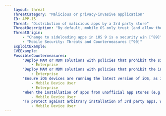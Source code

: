 ```yaml
---
    layout: threat
    ThreatCategory: "Malicious or privacy-invasive application"
    ID: APP-15
    Threat: "Distribution of malicious apps by a 3rd party store"
    ThreatDescription: "By default, mobile OS only trust (and allow the installation of) apps signed by valid digital certificates they issued to developers. Further, only developers with verified identities are permitted to publish apps to their public app stores. Additionally, apps submitted for publication are evaluated for the presence of exploit code or malicious or privacy-invasive behaviors; apps that fail to meet their criteria are rejected. 3rd party app stores, however, may not apply the same standards to developers or apps, increasing the potential for malicious or potentially harmful apps to be published by them."
    ThreatOrigin:
        - "Change to sideloading apps in iOS 9 is a security win [^89]"
        - "Mobile Security: Threats and Countermeasures [^90]"
    ExploitExample:
    CVEExample:
    PossibleCountermeasures:
        "Deploy MAM or MDM solutions with policies that prohibit the side-loading of apps, which may bypass security checks on the app.":
            - Enterprise
        "Deploy MAM or MDM solutions with policies that prohibit the installation of apps from 3rd party (unofficial) app stores.":
            - Enterprise
        "Ensure iOS devices are running the latest version of iOS, as iOS 9 introduces improvements to make it more difficult for users to inadvertently install non-Apple App Store apps (e.g. apps distributed using illicitly obtained enterprise certificates).":
            - Mobile Device User
            - Enterprise
        "When the installation of apps from unofficial app stores (e.g., enterprise app stores) is necessary, use Android Verify Apps feature to identify potentially harmful apps.":
            - Mobile Device User
        "To protect against arbitrary installation of 3rd party apps, when the installation of apps from unofficial app stores (e.g., enterprise app stores) is necessary, disable the installation of 3rd party apps once installation is complete.":
            - Mobile Device User
---
```

